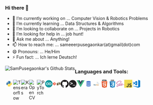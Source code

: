 ### Hi there 👋

- 🔭 I’m currently working on ... Computer Vision & Robotics Problems
- 🌱 I’m currently learning ... Data Structures & Algorithms
- 👯 I’m looking to collaborate on ... Projects in Robotics
- 🤔 I’m looking for help in ... job hunt!
- 💬 Ask me about ... Anything!
- 📫 How to reach me: ... sameeerpusegaonkar(at)gmail(dot)com
- 😄 Pronouns: ... He/Him
- ⚡ Fun fact: ... Ich lerne Deutsch!

<img align="left" alt="SamPusegaonkar's Github Stats" src="https://github-readme-stats.vercel.app/api?username=sampusegaonkar&show_icons=true&hide_border=true&count_private=true&theme=radical&hide=prs&include_all_commits=true" />

### Languages and Tools:
[<img align="left" alt="Python" width="26px" src="https://raw.githubusercontent.com/github/explore/80688e429a7d4ef2fca1e82350fe8e3517d3494d/topics/python/python.png">](https://github.com/SamPusegaonkar/ToastOrNot)
[<img align="left" alt="Tensorflow" width="26px" src="https://user-images.githubusercontent.com/12711480/89264881-4c5bc880-d651-11ea-8799-c3529553fc8c.jpg" />](https://github.com/SamPusegaonkar/ToastOrNot)
[<img align="left" alt="Keras" width="26px" src="https://user-images.githubusercontent.com/12711480/89265061-904ecd80-d651-11ea-8b6f-f6d82ef2160b.png" />](https://github.com/SamPusegaonkar/ToastOrNot)
[<img align="left" alt="OpenCV" width="26px" src="https://user-images.githubusercontent.com/12711480/89265082-980e7200-d651-11ea-8882-f36ae36a4600.png" />](https://github.com/SamPusegaonkar/ToastOrNot)
[<img align="left" alt="PyTorch" width="26px" src="https://user-images.githubusercontent.com/12711480/89265348-f76c8200-d651-11ea-9f5a-a1d5e6a717ec.png" />](https://github.com/SamPusegaonkar/ToastOrNot)
[<img align="left" alt="Arduino" width="26px" src="https://raw.githubusercontent.com/github/explore/80688e429a7d4ef2fca1e82350fe8e3517d3494d/topics/arduino/arduino.png">](https://github.com/SamPusegaonkar/Tacho)
[<img align="left" alt="Git" width="26px" src="https://raw.githubusercontent.com/github/explore/80688e429a7d4ef2fca1e82350fe8e3517d3494d/topics/git/git.png" />](http://github.com/sampusegaonkar)
[<img align="left" alt="GitHub" width="26px" src="https://raw.githubusercontent.com/github/explore/78df643247d429f6cc873026c0622819ad797942/topics/github/github.png" />](http://github.com/sampusegaonkar)
[<img align="left" alt="Terminal" width="26px" src="https://raw.githubusercontent.com/github/explore/80688e429a7d4ef2fca1e82350fe8e3517d3494d/topics/terminal/terminal.png">](https://raw.githubusercontent.com/github/explore/80688e429a7d4ef2fca1e82350fe8e3517d3494d/topics/terminal/terminal.png)
[<img align="left" alt="VueJS" width="26px" src="https://raw.githubusercontent.com/github/explore/80688e429a7d4ef2fca1e82350fe8e3517d3494d/topics/vue/vue.png">](https://github.com/SamPusegaonkar/AttendanceManager)
[<img align="left" alt="SQL" width="26px" src="https://raw.githubusercontent.com/github/explore/80688e429a7d4ef2fca1e82350fe8e3517d3494d/topics/sql/sql.png" />](https://github.com/SamPusegaonkar/CourtRoomDatabase)
[<img align="left" alt="MySQL" width="26px" src="https://raw.githubusercontent.com/github/explore/80688e429a7d4ef2fca1e82350fe8e3517d3494d/topics/mysql/mysql.png" />](https://github.com/SamPusegaonkar/CourtRoomDatabase)
[<img align="left" alt="HTML5" width="26px" src="https://raw.githubusercontent.com/github/explore/80688e429a7d4ef2fca1e82350fe8e3517d3494d/topics/html/html.png" />](https://github.com/SamPusegaonkar/AttendanceManager)
[<img align="left" alt="CSS3" width="26px" src="https://raw.githubusercontent.com/github/explore/80688e429a7d4ef2fca1e82350fe8e3517d3494d/topics/css/css.png" />](https://github.com/SamPusegaonkar/AttendanceManager)
[<img align="left" alt="Sass" width="26px" src="https://raw.githubusercontent.com/github/explore/80688e429a7d4ef2fca1e82350fe8e3517d3494d/topics/sass/sass.png" />](https://github.com/SamPusegaonkar/AttendanceManager)
[<img align="left" alt="JavaScript" width="26px" src="https://raw.githubusercontent.com/github/explore/80688e429a7d4ef2fca1e82350fe8e3517d3494d/topics/javascript/javascript.png" />](https://github.com/SamPusegaonkar/AttendanceManager)
[<img align="left" alt="Visual Studio Code" width="26px" src="https://raw.githubusercontent.com/github/explore/80688e429a7d4ef2fca1e82350fe8e3517d3494d/topics/visual-studio-code/visual-studio-code.png" />](https://code.visualstudio.com/)

